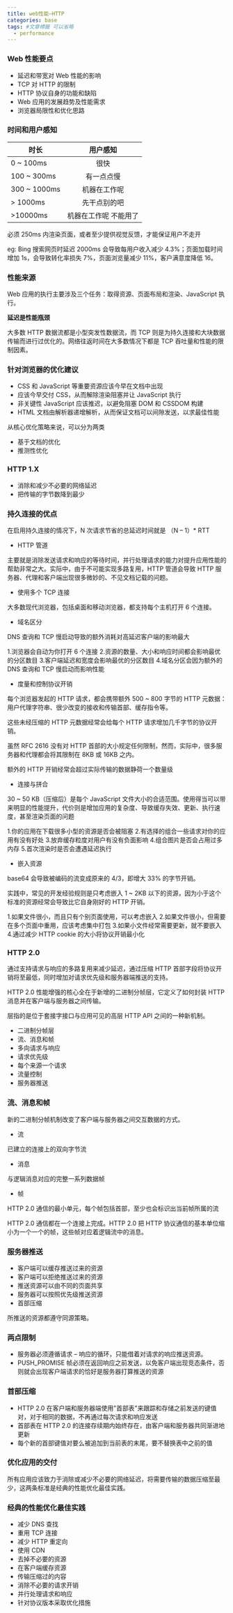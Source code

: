 ```yaml
---
title: web性能–HTTP
categories: base
tags: #文章標籤 可以省略
  - performance
---
```


### Web 性能要点

- 延迟和带宽对 Web 性能的影响
- TCP 对 HTTP 的限制
- HTTP 协议自身的功能和缺陷
- Web 应用的发展趋势及性能需求
- 浏览器局限性和优化思路

### 时间和用户感知

| 时长  		 	|      用户感知    	|
|---------------	|:-----------------:|
| 0 ~ 100ms  		|  很快 				|
| 100 ~ 300ms		|  有一点点慢  		|
| 300 ~ 1000ms	| 机器在工作呢 			|
|> 1000ms	 		| 先干点别的吧 			|
|>10000ms 	 	| 机器在工作呢 不能用了|

必须 250ms 内渲染页面，或者至少提供视觉反馈，才能保证用户不走开

eg: Bing 搜索网页时延迟 2000ms 会导致每用户收入减少 4.3%；页面加载时间增加 1s，会导致转化率损失 7%，页面浏览量减少 11%，客户满意度降低 16。

### 性能来源

Web 应用的执行主要涉及三个任务：取得资源、页面布局和渲染、JavaScript 执行。

**延迟是性能瓶颈**

大多数 HTTP 数据流都是小型突发性数据流，而 TCP 则是为持久连接和大块数据传输而进行过优化的。网络往返时间在大多数情况下都是 TCP 吞吐量和性能的限制因素。

### 针对浏览器的优化建议

- CSS 和 JavaScript 等重要资源应该今早在文档中出现
- 应该今早交付 CSS，从而解除渲染阻塞并让 JavaScript 执行
- 非关键性 JavaScript 应该推迟，以避免阻塞 DOM 和 CSSDOM 构建
- HTML 文档由解析器递增解析，从而保证文档可以间隙发送，以求最佳性能

从核心优化策略来说，可以分为两类

- 基于文档的优化
- 推测性优化

### HTTP 1.X

- 消除和减少不必要的网络延迟
- 把传输的字节数降到最少

### 持久连接的优点

在启用持久连接的情况下，N 次请求节省的总延迟时间就是 （N – 1）* RTT

- HTTP 管道

主要就是消除发送请求和响应的等待时间，并行处理请求的能力对提升应用性能的帮助非常之大。实际中，由于不可能实现多路复用，HTTP 管道会导致 HTTP 服务器、代理和客户端出现很多微妙的、不见文档记载的问题。

- 使用多个 TCP 连接

大多数现代浏览器，包括桌面和移动浏览器，都支持每个主机打开 6 个连接。

- 域名区分

DNS 查询和 TCP 慢启动导致的额外消耗对高延迟客户端的影响最大

1.浏览器会自动为你打开 6 个连接
2.资源的数量、大小和响应时间都会影响最优的分区数目
3.客户端延迟和宽度会影响最优的分区数目
4.域名分区会因为额外的 DNS 查询和 TCP 慢启动而影响性能

- 度量和控制协议开销

每个浏览器发起的 HTTP 请求，都会携带额外 500 ~ 800 字节的 HTTP 元数据：用户代理字符串、很少改变的接收和传输首部、缓存指令等。

这些未经压缩的 HTTP 元数据经常会给每个 HTTP 请求增加几千字节的协议开销。

虽然 RFC 2616 没有对 HTTP 首部的大小规定任何限制，然而，实际中，很多服务器和代理都会将其限制在 8KB 或 16KB 之内。

额外的 HTTP 开销经常会超过实际传输的数据静荷一个数量级

- 连接与拼合

30 ~ 50 KB（压缩后）是每个 JavaScript 文件大小的合适范围。使用得当可以带来明显的性能提升，代价则是增加应用的复杂度、导致缓存失效、更新、执行速度，甚至渲染页面的问题

1.你的应用在下载很多小型的资源是否会被阻塞
2.有选择的组合一些请求对你的应用有没有好处
3.放弃缓存粒度对用户有没有负面影响
4.组合图片是否会占用过多内存
5.首次渲染时是否会遭遇延迟执行

- 嵌入资源

base64 会导致被编码的流变成原来的 4/3，即增大 33% 的字节开销。

实践中，常见的开发经验规则是只考虑嵌入 1 ~ 2KB 以下的资源，因为小于这个标准的资源经常会导致比它自身刚好的 HTTP 开销。

1.如果文件很小，而且只有个别页面使用，可以考虑嵌入
2.如果文件很小，但需要在多个页面中重用，应该考虑集中打包
3.如果小文件经常需要更新，就不要嵌入
4.通过减少 HTTP cookie 的大小将协议开销最小化

### HTTP 2.0

通过支持请求与响应的多路复用来减少延迟，通过压缩 HTTP 首部字段将协议开销将至最低，同时增加对请求优先级和服务器端推送的支持。

HTTP 2.0 性能增强的核心全在于新增的二进制分帧层，它定义了如何封装 HTTP 消息并在客户端与服务器之间传输。

层指的是位于套接字接口与应用可见的高层 HTTP API 之间的一种新机制。

- 二进制分帧层
- 流、消息和帧
- 多向请求与响应
- 请求优先级
- 每个来源一个请求
- 流量控制
- 服务器推送

### 流、消息和帧

新的二进制分帧机制改变了客户端与服务器之间交互数据的方式。

- 流

已建立的连接上的双向字节流

- 消息

与逻辑消息对应的完整一系列数据帧

- 帧

HTTP 2.0 通信的最小单元，每个帧包括首部，至少也会标识出当前帧所属的流

HTTP 2.0 通信都在一个连接上完成。HTTP 2.0 把 HTTP 协议通信的基本单位缩小为一个一个的帧，这些帧对应着逻辑流中的消息。

### 服务器推送

- 客户端可以缓存推送过来的资源
- 客户端可以拒绝推送过来的资源
- 推送资源可以由不同的页面共享
- 服务器可以按照优先级推送资源
- 首部压缩

所推送的资源都遵守同源策略。

### 两点限制

- 服务器必须遵循请求 – 响应的循环，只能借着对请求的响应推送资源。
- PUSH_PROMISE 帧必须在返回响应之前发送，以免客户端出现竞态条件，否则就会出现客户端请求的恰好是服务器打算推送的资源

### 首部压缩

- HTTP 2.0 在客户端和服务器端使用"首部表"来跟踪和存储之前发送的键值对，对于相同的数据，不再通过每次请求和响应发送
- 首部表在 HTTP 2.0 的连接存续期内始终存在，由客户端和服务器共同渐进地更新
- 每个新的首部键值对要么被追加到当前表的末尾，要不替换表中之前的值

### 优化应用的交付

所有应用应该致力于消除或减少不必要的网络延迟，将需要传输的数据压缩至最少，这两条标准是经典的性能优化最佳实践。

### 经典的性能优化最佳实践

- 减少 DNS 查找
- 重用 TCP 连接
- 减少 HTTP 重定向
- 使用 CDN
- 去掉不必要的资源
- 在客户端缓存资源
- 传输压缩过的内容
- 消除不必要的请求开销
- 并行处理请求和响应
- 针对协议版本采取优化措施
